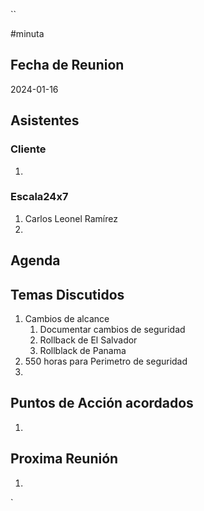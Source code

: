 ``

#minuta
## Fecha de Reunion
2024-01-16

## Asistentes

### Cliente
1. 
### Escala24x7
1. Carlos Leonel Ramírez
2. 

## Agenda

## Temas Discutidos
1. Cambios de alcance
	1. Documentar cambios de seguridad
	2. Rollback de El Salvador
	3. Rollblack de Panama
2. 550 horas para Perimetro de seguridad
3. 

## Puntos de Acción acordados
1. 

## Proxima Reunión
1.  

`